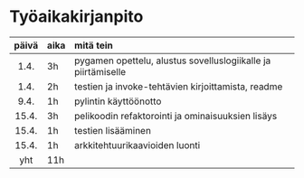 # Työaikakirjanpito

| päivä | aika | mitä tein                                                     |
|:-----:|:-----|:--------------------------------------------------------------|
| 1.4.  | 3h   | pygamen opettelu, alustus sovelluslogiikalle ja piirtämiselle |
| 1.4.  | 2h   | testien ja invoke-tehtävien kirjoittamista, readme            |
| 9.4.  | 1h   | pylintin käyttöönotto                                         |
| 15.4. | 3h   | pelikoodin refaktorointi ja ominaisuuksien lisäys             |
| 15.4. | 1h   | testien lisääminen                                            |
| 15.4. | 1h   | arkkitehtuurikaavioiden luonti                                |
|  yht  | 11h  |